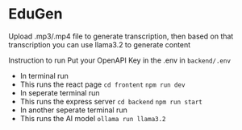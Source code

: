 # EduGen

Upload .mp3/.mp4 file to generate transcription, then based on that transcription you can use llama3.2 to generate content

Instruction to run
Put your OpenAPI Key in the .env in `backend/.env`

- In terminal run
- This runs the react page
  `cd frontent`
  `npm run dev`
- In seperate terminal run
- This runs the express server
  `cd backend`
  `npm run start`
- In another seperate terminal run
- This runs the AI model
  `ollama run llama3.2`

